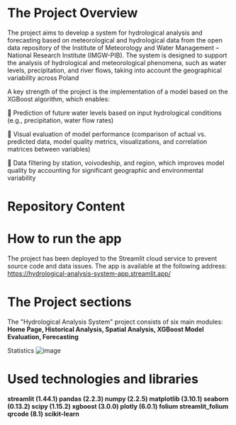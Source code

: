 # The Project Overview

  The project aims to develop a system for hydrological analysis and forecasting based on meteorological and hydrological data from the open data repository of the Institute of Meteorology and Water Management – National Research Institute (IMGW-PIB). The system is designed to support the analysis of hydrological and meteorological phenomena, such as water levels, precipitation, and river flows, taking into account the geographical variability across Poland

A key strength of the project is the implementation of a model based on the XGBoost algorithm, which enables:

🔵 Prediction of future water levels based on input hydrological conditions (e.g., precipitation, water flow rates)

🔵 Visual evaluation of model performance (comparison of actual vs. predicted data, model quality metrics, visualizations, and correlation matrices between variables)

🔵 Data filtering by station, voivodeship, and region, which improves model quality by accounting for significant geographic and environmental variability

# Repository Content


# How to run the app
  The project has been deployed to the Streamlit cloud service to prevent source code and data issues. The app is available at the following address: https://hydrological-analysis-system-app.streamlit.app/

# The Project sections
The "Hydrological Analysis System" project consists of six main modules: **Home Page, Historical Analysis, Spatial Analysis, XGBoost Model Evaluation, Forecasting**

Statistics
  ![image](https://github.com/user-attachments/assets/2c2a1693-a9c4-4739-a201-fe81e101e4b8)


# Used technologies and libraries
**streamlit (1.44.1)
pandas (2.2.3)
numpy (2.2.5)
matplotlib (3.10.1)
seaborn (0.13.2)
scipy (1.15.2)
xgboost (3.0.0)
plotly (6.0.1)
folium
streamlit_folium
qrcode (8.1)
scikit-learn**

